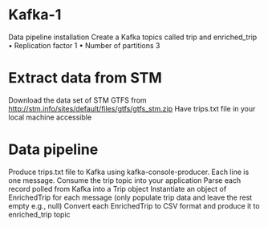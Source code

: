# Kafka-1
Data pipeline installation
Create a Kafka topics called trip and enriched_trip
• Replication factor 1
• Number of partitions 3

# Extract data from STM
Download the data set of STM GTFS from http://stm.info/sites/default/files/gtfs/gtfs_stm.zip
Have trips.txt file in your local machine accessible

# Data pipeline
Produce trips.txt file to Kafka using kafka-console-producer. Each line is one message.
Consume the trip topic into your application
Parse each record polled from Kafka into a Trip object
Instantiate an object of EnrichedTrip for each message (only populate trip data and leave the rest
empty e.g., null)
Convert each EnrichedTrip to CSV format and produce it to enriched_trip topic
